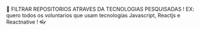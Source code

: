 🔎 
FILTRAR REPOSITORIOS ATRAVES DA TECNOLOGIAS PESQUISADAS !
EX: quero todos os voluntarios que usam tecnologias Javascript, Reactjs e Reactnative ! 
👓

